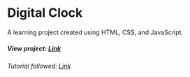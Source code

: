 # Digital Clock
A learning project created using HTML, CSS, and JavaScript.

##### View project: [Link](https://meghavx.github.io/digital-clock/)

###### Tutorial followed: [Link](https://youtu.be/lsoCv8Agg6E?feature=shared)

